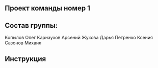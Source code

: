## Проект команды номер 1
## Состав группы:
Копылов Олег
Карнаухов Арсений
Жукова Дарья
Петренко Ксения
Сазонов Михаил


## Инструкция
